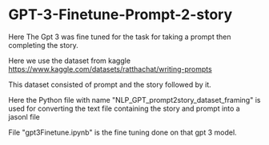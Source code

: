 # GPT-3-Finetune-Prompt-2-story
Here The Gpt 3 was fine tuned for the task for taking a prompt then completing the story.


Here we use the dataset from kaggle https://www.kaggle.com/datasets/ratthachat/writing-prompts 


This dataset consisted of prompt and the story followed by it.


Here the Python file with name "NLP_GPT_prompt2story_dataset_framing" is used for converting the text file containing the story and prompt into a jasonl file 


File "gpt3Finetune.ipynb" is the fine tuning done on that gpt 3 model. 

